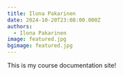```yaml
---
title: Ilona Pakarinen
date: 2024-10-20T23:08:00.000Z
authors:
  - Ilona Pakarinen
image: featured.jpg
bgimage: featured.jpg
---
```


This is my course documentation site!
